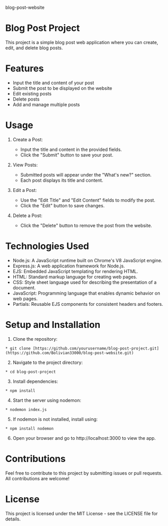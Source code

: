 blog-post-website
# Blog Post Project
This project is a simple blog post web application where you can create, edit, and delete blog posts.

# Features
* Input the title and content of your post
* Submit the post to be displayed on the website
* Edit existing posts
* Delete posts
* Add and manage multiple posts
# Usage
 1. Create a Post:

    * Input the title and content in the provided fields.
    * Click the "Submit" button to save your post.
 2. View Posts:
    * Submitted posts will appear under the "What's new?" section.
    * Each post displays its title and content.
 3. Edit a Post:
    * Use the "Edit Title" and "Edit Content" fields to modify the post.
    * Click the "Edit" button to save changes.
 4. Delete a Post:
    * Click the "Delete" button to remove the post from the website.
# Technologies Used
* Node.js: A JavaScript runtime built on Chrome's V8 JavaScript engine.
* Express.js: A web application framework for Node.js.
* EJS: Embedded JavaScript templating for rendering HTML.
* HTML: Standard markup language for creating web pages.
* CSS: Style sheet language used for describing the presentation of a document.
* JavaScript: Programming language that enables dynamic behavior on web pages.
* Partials: Reusable EJS components for consistent headers and footers.

# Setup and Installation
  1. Clone the repository:

    * git clone [https://github.com/yourusername/blog-post-project.git](https://github.com/Bolivian33000/blog-post-website.git)

  2. Navigate to the project directory:

    * cd blog-post-project

  3. Install dependencies:

    * npm install

  4. Start the server using nodemon:

    * nodemon index.js
  5. If nodemon is not installed, install using:

    * npm install nodemon
    
  6. Open your browser and go to http://localhost:3000 to view the app.

# Contributions
Feel free to contribute to this project by submitting issues or pull requests. All contributions are welcome!

# License
This project is licensed under the MIT License - see the LICENSE file for details.
